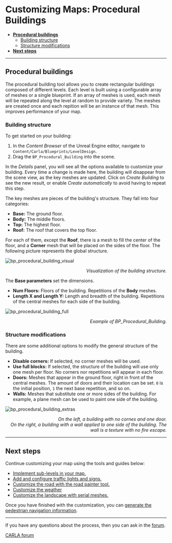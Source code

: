 # Customizing Maps: Procedural Buildings

- [__Procedural buildings__](#add-serial-meshes)
	- [Building structure](#building-structure)
	- [Structure modifications](#structure-modifications)
- [__Next steps__](#next-steps)

---

## Procedural buildings

The procedural building tool allows you to create rectangular buildings composed of different levels. Each level is built using a configurable array of meshes or a single blueprint. If an array of meshes is used, each mesh will be repeated along the level at random to provide variety. The meshes are created once and each repition will be an instance of that mesh. This improves performance of your map.

### Building structure

To get started on your building:

1. In the _Content Browser_ of the Unreal Engine editor, navigate to `Content/Carla/Blueprints/LevelDesign`.
2. Drag the `BP_Procedural_Building` into the scene.

In the _Details_ panel, you will see all the options available to customize your building. Every time a change is made here, the building will disappear from the scene view, as the key meshes are updated. Click on _Create Building_ to see the new result, or enable _Create automatically_ to avoid having to repeat this step.

The key meshes are pieces of the building's structure. They fall into four categories:

- __Base:__ The ground floor.
- __Body:__ The middle floors.
- __Top:__ The highest floor.
- __Roof:__ The roof that covers the top floor.

For each of them, except the __Roof__, there is a mesh to fill the center of the floor, and a __Corner__ mesh that will be placed on the sides of the floor. The following picture represents the global structure.

![bp_procedural_building_visual](../img/map_customization/BP_Procedural_Building_Visual.jpg)
<div style="text-align: right"><i>Visualization of the building structure.</i></div>

The __Base parameters__ set the dimensions.

- __Num Floors:__ Floors of the building. Repetitions of the __Body__ meshes.
- __Length X and Length Y:__ Length and breadth of the building. Repetitions of the central meshes for each side of the building.

![bp_procedural_building_full](../img/map_customization/BP_Procedural_Building_Full.jpg)
<div style="text-align: right"><i>Example of BP_Procedural_Building.</i></div>

### Structure modifications

There are some additional options to modify the general structure of the building.

- __Disable corners:__ If selected, no corner meshes will be used.
- __Use full blocks:__ If selected, the structure of the building will use only one mesh per floor. No corners nor repetitions will appear in each floor.
- __Doors:__ Meshes that appear in the ground floor, right in front of the central meshes. The amount of doors and their location can be set. `0` is the initial position, `1` the next base repetition, and so on.
- __Walls:__ Meshes that substitute one or more sides of the building. For example, a plane mesh can be used to paint one side of the building.

![bp_procedural_building_extras](../img/map_customization/BP_Procedural_Building_Extras.jpg)
<div style="text-align: right"><i>On the left, a building with no cornes and one door. <br> On the right, a building with a wall applied to one side of the building. The wall is a texture with no fire escape.</i></div>

---

## Next steps

Continue customizing your map using the tools and guides below:

- [Implement sub-levels in your map.](tuto_M_custom_layers.md)
- [Add and configure traffic lights and signs.](tuto_M_custom_add_tl.md)
- [Customize the road with the road painter tool.](tuto_M_custom_road_painter.md)
- [Customize the weather](tuto_M_custom_weather_landscape.md#weather-customization)
- [Customize the landscape with serial meshes.](tuto_M_custom_weather_landscape.md#add-serial-meshes)

Once you have finished with the customization, you can [generate the pedestrian navigation information](tuto_M_generate_pedestrian_navigation.md).

---

If you have any questions about the process, then you can ask in the [forum](http://github.fishros.org/https://github.com/carla-simulator/carla/discussions).

<div class="build-buttons">
<p>
<a href="http://github.fishros.org/https://github.com/carla-simulator/carla/discussions" target="_blank" class="btn btn-neutral" title="Go to the CARLA forum">
CARLA forum</a>
</p>
</div>
